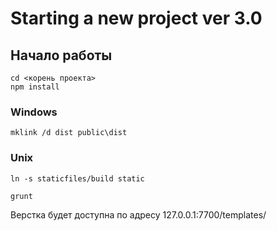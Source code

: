 # Starting a new project ver 3.0

## Начало работы ##
```
cd <корень проекта>
npm install
```

### Windows ###
```
mklink /d dist public\dist
```
### Unix ###
```
ln -s staticfiles/build static
```

```
grunt
```

Верстка будет доступна по адресу 127.0.0.1:7700/templates/
